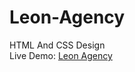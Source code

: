 <h1>Leon-Agency</h1>
HTML And CSS Design
<br>
Live Demo: <a href="https://osamaaayman.github.io/Leon-Agency/" alt="">Leon Agency</a>
